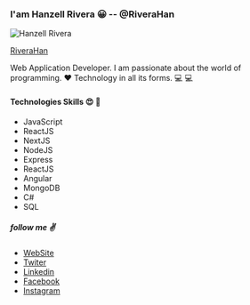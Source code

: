 ### I'am Hanzell Rivera :grinning: -- @RiveraHan

![Hanzell Rivera](https://avatars.githubusercontent.com/u/55303043?s=400&u=806cd0cf009147a19840aed7278d1acf56de182b&v=4)

[RiveraHan](https://riverahan.github.io)

Web Application Developer. I am passionate about the world of programming. :heart: Technology in all its forms. :computer: :computer:

#### Technologies Skills :heart_eyes: :muscle:

- JavaScript
- ReactJS
- NextJS
- NodeJS
- Express
- ReactJS
- Angular
- MongoDB
- C#
- SQL

##### follow me :v:

* [WebSite](https://riverahan.github.io)
* [Twiter](https://twitter.com/rivera_hanzell)
* [Linkedin](https://www.linkedin.com/in/hanzell-rivera-027539175)
* [Facebook](https://www.facebook.com/hanzellerivera)
* [Instagram](https://www.instagram.com/hanzellriverap)
